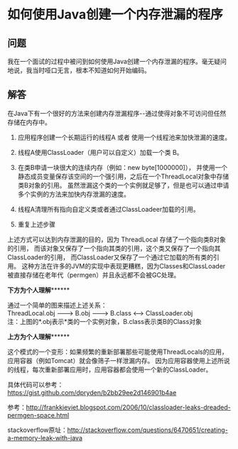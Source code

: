# 如何使用Java创建一个内存泄漏的程序

## 问题

我在一个面试的过程中被问到如何使用Java创建一个内存泄漏的程序。毫无疑问地说，我当时哑口无言，根本不知道如何开始编码。

## 解答

在Java下有一个很好的方法来创建内存泄漏程序--通过使得对象不可访问但任然存储在内存中。

1. 应用程序创建一个长期运行的线程A 或者 使用一个线程池来加快泄漏的速度。

2. 线程A使用ClassLoader（用户可以自定义）加载一个类 B。

3. 在类B申请一块很大的连续内存（例如：new byte[1000000]），
并使用一个静态成员变量保存该空间的一个强引用，之后在一个ThreadLocal对象中存储类B对象的引用。
虽然泄漏这个类的一个实例就足够了，但是也可以通过申请多个实例的方法来加快内存泄漏的速度。

4. 线程A清理所有指向自定义类或者通过ClassLoadeer加载的引用。

5. 重复上述步骤

上述方式可以达到内存泄漏的目的，因为 ThreadLocal 存储了一个指向类B对象的引用，
而该对象又保存了一个指向其类的引用，这个类又保存了一个指向其ClassLoader的引用，
而ClassLoader又保存了一个通过它加载的所有类的引用。
这种方法在许多的JVM的实现中表现更糟糕，因为Classes和ClassLoader被直接存储在老年代（permgen）并且永远都不会被GC处理。

******************************下方为个人理解************************************

通过一个简单的图来描述上述关系：  
ThreadLocal.obj ---> B.obj ---> B.class <--> ClassLoader.obj  
注：上图的\*.obj表示\*类的一个实例对象，B.class表示类B的Class对象

******************************上方为个人理解************************************

这个模式的一个变形：如果频繁的重新部署那些可能使用ThreadLocals的应用，应用容器（例如Tomcat）就会像筛子一样泄漏内存。
因为应用容器使用上述所说的线程，每次重新部署应用时，应用容器都会使用一个新的ClassLoader。

具体代码可以参考：<https://gist.github.com/dpryden/b2bb29ee2d146901b4ae>

参考：<http://frankkieviet.blogspot.com/2006/10/classloader-leaks-dreaded-permgen-space.html>

stackoverflow原址：<http://stackoverflow.com/questions/6470651/creating-a-memory-leak-with-java>
